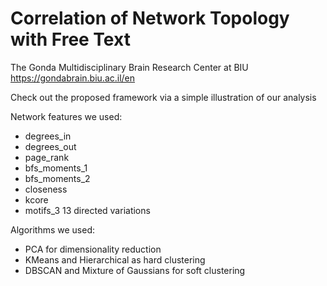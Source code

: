 # Correlation of Network Topology with Free Text

The Gonda Multidisciplinary Brain Research Center at BIU 
https://gondabrain.biu.ac.il/en  

Check out the proposed framework via a simple illustration of our analysis

Network features we used:
- degrees_in
- degrees_out
- page_rank
- bfs_moments_1
- bfs_moments_2
- closeness
- kcore
- motifs_3 13 directed variations

Algorithms we used:
- PCA for dimensionality reduction
- KMeans and Hierarchical as hard clustering
- DBSCAN and Mixture of Gaussians for soft clustering

